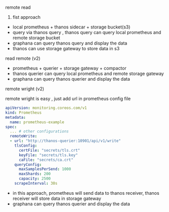 remote read 

1. fist approach 
- local prometheus + thanos sidecar + storage bucket(s3) 
- query via thanos query , thanos query can query local prometheus and remote storage bucket
- graphana can query thanos query and display the data
- thanos can use storage gateway to store data in s3 


read remote (v2)
- prometheus + querier + storage gateway + compactor  
- thanos querier can query local prometheus and remote storage gateway
- graphana can query thanos querier and display the data 


remote wright (v2)

remote wright is easy , just add url in prometheus config file

```yaml
apiVersion: monitoring.coreos.com/v1
kind: Prometheus
metadata:
  name: prometheus-example
spec:
  ... # other configurations
  remoteWrite:
  - url: "http://thanos-querier:10901/api/v1/write"
    tlsConfig:
      certFile: "secrets/tls.crt"
      keyFile: "secrets/tls.key"
      caFile: "secrets/ca.crt"
    queryConfig:
      maxSamplesPerSend: 1000 
      maxShards: 200
      capacity: 2500
    scrapeInterval: 30s
```

- in this approach, prometheus will send data to thanos receiver, thanos receiver will store data in storage gateway 
- graphana can query thanos querier and display the data

